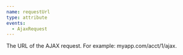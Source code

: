 ```yaml
---
name: requestUrl
type: attribute
events:
  - AjaxRequest
---
```


The URL of the AJAX request. For example: myapp.com/acct/1/ajax.